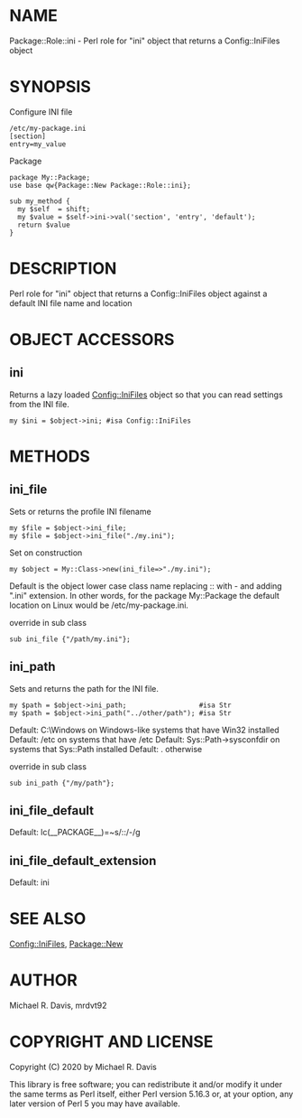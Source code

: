 # NAME

Package::Role::ini - Perl role for "ini" object that returns a Config::IniFiles object

# SYNOPSIS

Configure INI file

    /etc/my-package.ini
    [section]
    entry=my_value

Package

    package My::Package;
    use base qw{Package::New Package::Role::ini};

    sub my_method {
      my $self  = shift;
      my $value = $self->ini->val('section', 'entry', 'default');
      return $value
    }

# DESCRIPTION

Perl role for "ini" object that returns a Config::IniFiles object against a default INI file name and location

# OBJECT ACCESSORS

## ini

Returns a lazy loaded [Config::IniFiles](https://metacpan.org/pod/Config::IniFiles) object so that you can read settings from the INI file.

    my $ini = $object->ini; #isa Config::IniFiles

# METHODS

## ini\_file

Sets or returns the profile INI filename

    my $file = $object->ini_file;
    my $file = $object->ini_file("./my.ini");

Set on construction

    my $object = My::Class->new(ini_file=>"./my.ini");

Default is the object lower case class name replacing :: with - and adding ".ini" extension. In other words, for the package My::Package the default location on Linux would be /etc/my-package.ini.

override in sub class

    sub ini_file {"/path/my.ini"};

## ini\_path

Sets and returns the path for the INI file.

    my $path = $object->ini_path;                  #isa Str
    my $path = $object->ini_path("../other/path"); #isa Str

Default: C:\\Windows            on Windows-like systems that have Win32 installed
Default: /etc                  on systems that have /etc
Default: Sys::Path->sysconfdir on systems that Sys::Path installed
Default: .                     otherwise

override in sub class

    sub ini_path {"/my/path"};

## ini\_file\_default

Default: lc(\_\_PACKAGE\_\_)=~s/::/-/g

## ini\_file\_default\_extension

Default: ini

# SEE ALSO

[Config::IniFiles](https://metacpan.org/pod/Config::IniFiles), [Package::New](https://metacpan.org/pod/Package::New)

# AUTHOR

Michael R. Davis, mrdvt92

# COPYRIGHT AND LICENSE

Copyright (C) 2020 by Michael R. Davis

This library is free software; you can redistribute it and/or modify
it under the same terms as Perl itself, either Perl version 5.16.3 or,
at your option, any later version of Perl 5 you may have available.
